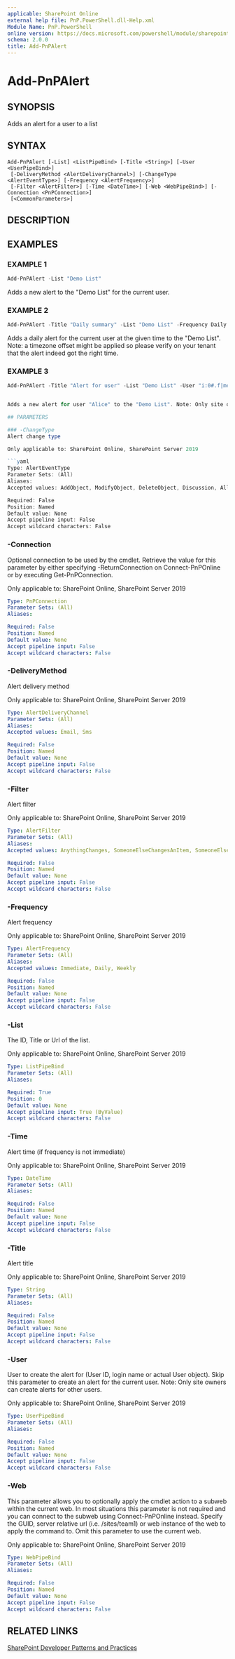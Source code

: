 ```yaml
---
applicable: SharePoint Online
external help file: PnP.PowerShell.dll-Help.xml
Module Name: PnP.PowerShell
online version: https://docs.microsoft.com/powershell/module/sharepoint-pnp/add-pnpalert
schema: 2.0.0
title: Add-PnPAlert
---
```


# Add-PnPAlert

## SYNOPSIS
Adds an alert for a user to a list

## SYNTAX

```
Add-PnPAlert [-List] <ListPipeBind> [-Title <String>] [-User <UserPipeBind>]
 [-DeliveryMethod <AlertDeliveryChannel>] [-ChangeType <AlertEventType>] [-Frequency <AlertFrequency>]
 [-Filter <AlertFilter>] [-Time <DateTime>] [-Web <WebPipeBind>] [-Connection <PnPConnection>]
 [<CommonParameters>]
```

## DESCRIPTION

## EXAMPLES

### EXAMPLE 1
```powershell
Add-PnPAlert -List "Demo List"
```

Adds a new alert to the "Demo List" for the current user.

### EXAMPLE 2
```powershell
Add-PnPAlert -Title "Daily summary" -List "Demo List" -Frequency Daily -ChangeType All -Time (Get-Date -Hour 11 -Minute 00 -Second 00)
```

Adds a daily alert for the current user at the given time to the "Demo List". Note: a timezone offset might be applied so please verify on your tenant that the alert indeed got the right time.

### EXAMPLE 3
```powershell
Add-PnPAlert -Title "Alert for user" -List "Demo List" -User "i:0#.f|membership|Alice@contoso.onmicrosoft.com"


Adds a new alert for user "Alice" to the "Demo List". Note: Only site owners and admins are permitted to set alerts for other users.

## PARAMETERS

### -ChangeType
Alert change type

Only applicable to: SharePoint Online, SharePoint Server 2019

```yaml
Type: AlertEventType
Parameter Sets: (All)
Aliases:
Accepted values: AddObject, ModifyObject, DeleteObject, Discussion, All

Required: False
Position: Named
Default value: None
Accept pipeline input: False
Accept wildcard characters: False
```

### -Connection
Optional connection to be used by the cmdlet. Retrieve the value for this parameter by either specifying -ReturnConnection on Connect-PnPOnline or by executing Get-PnPConnection.

Only applicable to: SharePoint Online, SharePoint Server 2019

```yaml
Type: PnPConnection
Parameter Sets: (All)
Aliases:

Required: False
Position: Named
Default value: None
Accept pipeline input: False
Accept wildcard characters: False
```

### -DeliveryMethod
Alert delivery method

Only applicable to: SharePoint Online, SharePoint Server 2019

```yaml
Type: AlertDeliveryChannel
Parameter Sets: (All)
Aliases:
Accepted values: Email, Sms

Required: False
Position: Named
Default value: None
Accept pipeline input: False
Accept wildcard characters: False
```

### -Filter
Alert filter

Only applicable to: SharePoint Online, SharePoint Server 2019

```yaml
Type: AlertFilter
Parameter Sets: (All)
Aliases:
Accepted values: AnythingChanges, SomeoneElseChangesAnItem, SomeoneElseChangesItemCreatedByMe, SomeoneElseChangesItemLastModifiedByMe

Required: False
Position: Named
Default value: None
Accept pipeline input: False
Accept wildcard characters: False
```

### -Frequency
Alert frequency

Only applicable to: SharePoint Online, SharePoint Server 2019

```yaml
Type: AlertFrequency
Parameter Sets: (All)
Aliases:
Accepted values: Immediate, Daily, Weekly

Required: False
Position: Named
Default value: None
Accept pipeline input: False
Accept wildcard characters: False
```

### -List
The ID, Title or Url of the list.

Only applicable to: SharePoint Online, SharePoint Server 2019

```yaml
Type: ListPipeBind
Parameter Sets: (All)
Aliases:

Required: True
Position: 0
Default value: None
Accept pipeline input: True (ByValue)
Accept wildcard characters: False
```

### -Time
Alert time (if frequency is not immediate)

Only applicable to: SharePoint Online, SharePoint Server 2019

```yaml
Type: DateTime
Parameter Sets: (All)
Aliases:

Required: False
Position: Named
Default value: None
Accept pipeline input: False
Accept wildcard characters: False
```

### -Title
Alert title

Only applicable to: SharePoint Online, SharePoint Server 2019

```yaml
Type: String
Parameter Sets: (All)
Aliases:

Required: False
Position: Named
Default value: None
Accept pipeline input: False
Accept wildcard characters: False
```

### -User
User to create the alert for (User ID, login name or actual User object). Skip this parameter to create an alert for the current user. Note: Only site owners can create alerts for other users.

Only applicable to: SharePoint Online, SharePoint Server 2019

```yaml
Type: UserPipeBind
Parameter Sets: (All)
Aliases:

Required: False
Position: Named
Default value: None
Accept pipeline input: False
Accept wildcard characters: False
```

### -Web
This parameter allows you to optionally apply the cmdlet action to a subweb within the current web. In most situations this parameter is not required and you can connect to the subweb using Connect-PnPOnline instead. Specify the GUID, server relative url (i.e. /sites/team1) or web instance of the web to apply the command to. Omit this parameter to use the current web.

Only applicable to: SharePoint Online, SharePoint Server 2019

```yaml
Type: WebPipeBind
Parameter Sets: (All)
Aliases:

Required: False
Position: Named
Default value: None
Accept pipeline input: False
Accept wildcard characters: False
```

## RELATED LINKS

[SharePoint Developer Patterns and Practices](https://aka.ms/sppnp)
